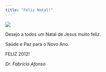 ```yaml
---
title: "Feliz Natal!"
---
```



<div class="wrapper" data-grid="center spacing">
    <div><img src="http://3.bp.blogspot.com/-RootFIDDKNM/TvY0ggupwZI/AAAAAAAAAF0/iwcHVcFVng4/s1600/imagesCA8RE8SF.jpg" /></div>
    <div data-cell="">
        <p>Desejo a todos um Natal de Jesus muito feliz.</p>
        <p>Saúde e Paz para o Novo Ano.</p>
        <p>FELIZ 2012!</p>
        <p data-grid="end"><em data-cell="shrink">Dr. Fabrício Afonso</em></p>
    </div>
</div>